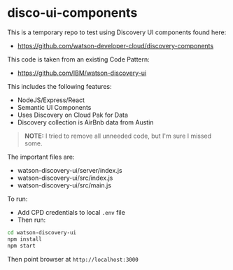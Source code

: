 # disco-ui-components

This is a temporary repo to test using Discovery UI components found here:

* https://github.com/watson-developer-cloud/discovery-components

This code is taken from an existing Code Pattern:

* https://github.com/IBM/watson-discovery-ui

This includes the following features:

* NodeJS/Express/React
* Semantic UI Components
* Uses Discovery on Cloud Pak for Data
* Discovery collection is AirBnb data from Austin

>**NOTE:** I tried to remove all unneeded code, but I'm sure I missed some.

The important files are:
* watson-discovery-ui/server/index.js
* watson-discovery-ui/src/index.js
* watson-discovery-ui/src/main.js

To run:

* Add CPD credentials to local `.env` file
* Then run:

```bash
cd watson-discovery-ui
npm install
npm start
```

Then point browser at `http://localhost:3000`

